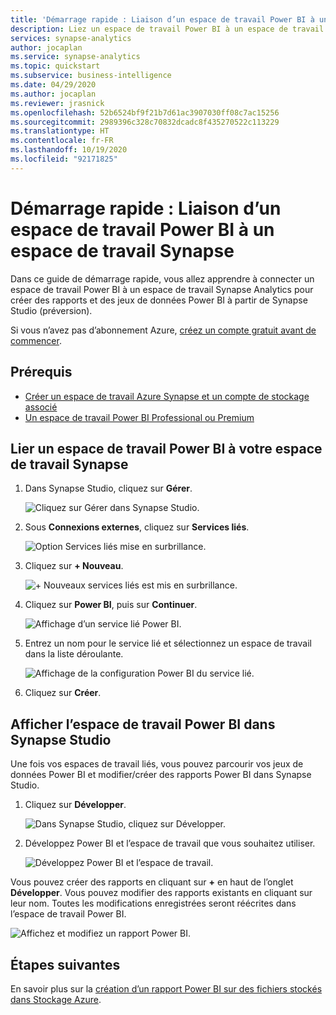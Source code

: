 ```yaml
---
title: 'Démarrage rapide : Liaison d’un espace de travail Power BI à un espace de travail Synapse'
description: Liez un espace de travail Power BI à un espace de travail Azure Synapse Analytics en suivant les étapes décrites dans ce guide.
services: synapse-analytics
author: jocaplan
ms.service: synapse-analytics
ms.topic: quickstart
ms.subservice: business-intelligence
ms.date: 04/29/2020
ms.author: jocaplan
ms.reviewer: jrasnick
ms.openlocfilehash: 52b6524bf9f21b7d61ac3907030ff08c7ac15256
ms.sourcegitcommit: 2989396c328c70832dcadc8f435270522c113229
ms.translationtype: HT
ms.contentlocale: fr-FR
ms.lasthandoff: 10/19/2020
ms.locfileid: "92171825"
---
```

# <a name="quickstart-linking-a-power-bi-workspace-to-a-synapse-workspace"></a>Démarrage rapide : Liaison d’un espace de travail Power BI à un espace de travail Synapse

Dans ce guide de démarrage rapide, vous allez apprendre à connecter un espace de travail Power BI à un espace de travail Synapse Analytics pour créer des rapports et des jeux de données Power BI à partir de Synapse Studio (préversion).

Si vous n’avez pas d’abonnement Azure, [créez un compte gratuit avant de commencer](https://azure.microsoft.com/free/).

## <a name="prerequisites"></a>Prérequis

- [Créer un espace de travail Azure Synapse et un compte de stockage associé](quickstart-create-workspace.md)
- [Un espace de travail Power BI Professional ou Premium](https://docs.microsoft.com/power-bi/service-create-the-new-workspaces)

## <a name="link-power-bi-workspace-to-your-synapse-workspace"></a>Lier un espace de travail Power BI à votre espace de travail Synapse

1. Dans Synapse Studio, cliquez sur **Gérer**.

    ![Cliquez sur Gérer dans Synapse Studio.](media/quickstart-link-powerbi/synapse-studio-click-manage.png)

2. Sous **Connexions externes**, cliquez sur **Services liés**.

    ![Option Services liés mise en surbrillance.](media/quickstart-link-powerbi/manage-click-linked-services.png)

3. Cliquez sur **+ Nouveau**.

    ![+ Nouveaux services liés est mis en surbrillance.](media/quickstart-link-powerbi/new-highlighted.png)

4. Cliquez sur **Power BI**, puis sur **Continuer**.

    ![Affichage d’un service lié Power BI.](media/quickstart-link-powerbi/powerbi-linked-service.png)

5. Entrez un nom pour le service lié et sélectionnez un espace de travail dans la liste déroulante.

    ![Affichage de la configuration Power BI du service lié.](media/quickstart-link-powerbi/workspace-link-dialog.png)

6. Cliquez sur **Créer**.

## <a name="view-power-bi-workspace-in-synapse-studio"></a>Afficher l’espace de travail Power BI dans Synapse Studio

Une fois vos espaces de travail liés, vous pouvez parcourir vos jeux de données Power BI et modifier/créer des rapports Power BI dans Synapse Studio.

1. Cliquez sur **Développer**.

    ![Dans Synapse Studio, cliquez sur Développer.](media/quickstart-link-powerbi/synapse-studio-click-develop.png)

2. Développez Power BI et l’espace de travail que vous souhaitez utiliser.

    ![Développez Power BI et l’espace de travail.](media/quickstart-link-powerbi/develop-expand-powerbi.png)

Vous pouvez créer des rapports en cliquant sur **+** en haut de l’onglet **Développer**. Vous pouvez modifier des rapports existants en cliquant sur leur nom. Toutes les modifications enregistrées seront réécrites dans l’espace de travail Power BI.

![Affichez et modifiez un rapport Power BI.](media/quickstart-link-powerbi/powerbi-report.png)


## <a name="next-steps"></a>Étapes suivantes

En savoir plus sur la [création d’un rapport Power BI sur des fichiers stockés dans Stockage Azure](sql/tutorial-connect-power-bi-desktop.md).

